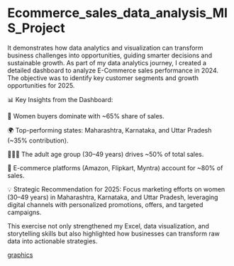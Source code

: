 # Ecommerce_sales_data_analysis_MIS_Project
It demonstrates how data analytics and visualization can transform business challenges into opportunities, guiding smarter decisions and sustainable growth.
As part of my data analytics journey, I created a detailed dashboard to analyze E-Commerce sales performance in 2024. The objective was to identify key customer segments and growth opportunities for 2025.

📊 Key Insights from the Dashboard:

👩 Women buyers dominate with ~65% share of sales.

🌍 Top-performing states: Maharashtra, Karnataka, and Uttar Pradesh (~35% contribution).

👨‍👩‍👧 The adult age group (30–49 years) drives ~50% of total sales.

🛒 E-commerce platforms (Amazon, Flipkart, Myntra) account for ~80% of sales.

💡 Strategic Recommendation for 2025:
Focus marketing efforts on women (30–49 years) in Maharashtra, Karnataka, and Uttar Pradesh, leveraging digital channels with personalized promotions, offers, and targeted campaigns.

This exercise not only strengthened my Excel, data visualization, and storytelling skills but also highlighted how businesses can transform raw data into actionable strategies.

[graphics](ECommerce_Sales_Data_Analysis_MIS_Project.png)
